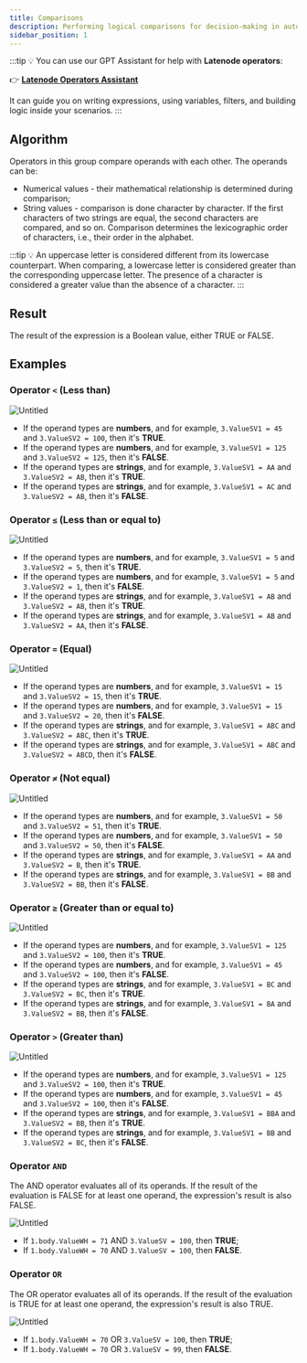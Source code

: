 ```yaml
---
title: Comparisons
description: Performing logical comparisons for decision-making in automation.
sidebar_position: 1
---
```


:::tip
💡 You can use our GPT Assistant for help with **Latenode operators**:

👉 [**Latenode Operators Assistant**](https://chatgpt.com/g/g-67d704425c088191b741075e2b0f9815-latenode-operators-assistant)

It can guide you on writing expressions, using variables, filters, and building logic inside your scenarios.
:::

## Algorithm

Operators in this group compare operands with each other. The operands can be:

- Numerical values - their mathematical relationship is determined during comparison;
- String values - comparison is done character by character. If the first characters of two strings are equal, the second characters are compared, and so on. Comparison determines the lexicographic order of characters, i.e., their order in the alphabet.

:::tip
💡 An uppercase letter is considered different from its lowercase counterpart. When comparing, a lowercase letter is considered greater than the corresponding uppercase letter. The presence of a character is considered a greater value than the absence of a character.
:::

## Result

The result of the expression is a Boolean value, either TRUE or FALSE.

## Examples

### Operator `<` (Less than)

![Untitled](/img/placeholder.webp)

- If the operand types are **numbers**, and for example, `3.ValueSV1 = 45` and `3.ValueSV2 = 100`, then it's **TRUE**.
- If the operand types are **numbers**, and for example, `3.ValueSV1 = 125` and `3.ValueSV2 = 125`, then it's **FALSE**.
- If the operand types are **strings**, and for example, `3.ValueSV1 = AA` and `3.ValueSV2 = AB`, then it's **TRUE**.
- If the operand types are **strings**, and for example, `3.ValueSV1 = AC` and `3.ValueSV2 = AB`, then it's **FALSE**.

### Operator `≤` (Less than or equal to)

![Untitled](/img/placeholder.webp)

- If the operand types are **numbers**, and for example, `3.ValueSV1 = 5` and `3.ValueSV2 = 5`, then it's **TRUE**.
- If the operand types are **numbers**, and for example, `3.ValueSV1 = 5` and `3.ValueSV2 = 1`, then it's **FALSE**.
- If the operand types are **strings**, and for example, `3.ValueSV1 = AB` and `3.ValueSV2 = AB`, then it's **TRUE**.
- If the operand types are **strings**, and for example, `3.ValueSV1 = AB` and `3.ValueSV2 = AA`, then it's **FALSE**.

### Operator `=` (Equal)

![Untitled](/img/placeholder.webp)

- If the operand types are **numbers**, and for example, `3.ValueSV1 = 15` and `3.ValueSV2 = 15`, then it's **TRUE**.
- If the operand types are **numbers**, and for example, `3.ValueSV1 = 15` and `3.ValueSV2 = 20`, then it's **FALSE**.
- If the operand types are **strings**, and for example, `3.ValueSV1 = ABC` and `3.ValueSV2 = ABC`, then it's **TRUE**.
- If the operand types are **strings**, and for example, `3.ValueSV1 = ABC` and `3.ValueSV2 = ABCD`, then it's **FALSE**.

### Operator `≠` (Not equal)

![Untitled](/img/placeholder.webp)

- If the operand types are **numbers**, and for example, `3.ValueSV1 = 50` and `3.ValueSV2 = 51`, then it's **TRUE**.
- If the operand types are **numbers**, and for example, `3.ValueSV1 = 50` and `3.ValueSV2 = 50`, then it's **FALSE**.
- If the operand types are **strings**, and for example, `3.ValueSV1 = AA` and `3.ValueSV2 = B`, then it's **TRUE**.
- If the operand types are **strings**, and for example, `3.ValueSV1 = BB` and `3.ValueSV2 = BB`, then it's **FALSE**.

### Operator `≥` (Greater than or equal to)

![Untitled](/img/placeholder.webp)

- If the operand types are **numbers**, and for example, `3.ValueSV1 = 125` and `3.ValueSV2 = 100`, then it's **TRUE**.
- If the operand types are **numbers**, and for example, `3.ValueSV1 = 45` and `3.ValueSV2 = 100`, then it's **FALSE**.
- If the operand types are **strings**, and for example, `3.ValueSV1 = BC` and `3.ValueSV2 = BC`, then it's **TRUE**.
- If the operand types are **strings**, and for example, `3.ValueSV1 = BA` and `3.ValueSV2 = BB`, then it's **FALSE**.

### Operator `>` (Greater than)

![Untitled](/img/placeholder.webp)

- If the operand types are **numbers**, and for example, `3.ValueSV1 = 125` and `3.ValueSV2 = 100`, then it's **TRUE**.
- If the operand types are **numbers**, and for example, `3.ValueSV1 = 45` and `3.ValueSV2 = 100`, then it's **FALSE**.
- If the operand types are **strings**, and for example, `3.ValueSV1 = BBA` and `3.ValueSV2 = BB`, then it's **TRUE**.
- If the operand types are **strings**, and for example, `3.ValueSV1 = BB` and `3.ValueSV2 = BC`, then it's **FALSE**.

### Operator `AND`

The AND operator evaluates all of its operands. If the result of the evaluation is FALSE for at least one operand, the expression's result is also FALSE.

![Untitled](/img/placeholder.webp)

- If `1.body.ValueWH = 71` AND `3.ValueSV = 100`, then **TRUE**;
- If `1.body.ValueWH = 70` AND `3.ValueSV = 100`, then **FALSE**.

### Operator `OR`

The OR operator evaluates all of its operands. If the result of the evaluation is TRUE for at least one operand, the expression's result is also TRUE.

![Untitled](/img/placeholder.webp)

- If `1.body.ValueWH = 70` OR `3.ValueSV = 100`, then **TRUE**;
- If `1.body.ValueWH = 70` OR `3.ValueSV = 99`, then **FALSE**.

